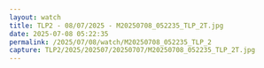 ```yaml
---
layout: watch
title: TLP2 - 08/07/2025 - M20250708_052235_TLP_2T.jpg
date: 2025-07-08 05:22:35
permalink: /2025/07/08/watch/M20250708_052235_TLP_2
capture: TLP2/2025/202507/20250707/M20250708_052235_TLP_2T.jpg
---
```

